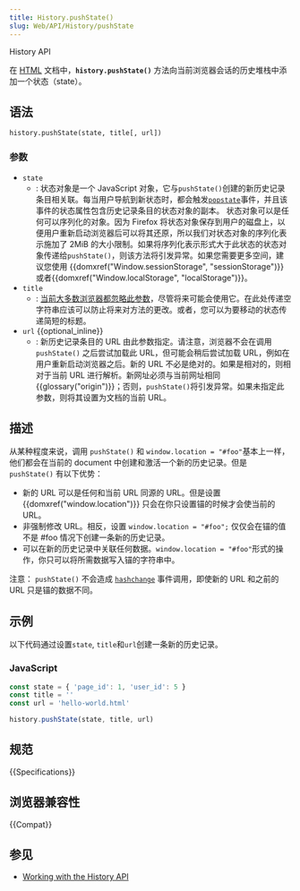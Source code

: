 ```yaml
---
title: History.pushState()
slug: Web/API/History/pushState
---
```


History API

在 [HTML](/zh-CN/docs/Web/HTML) 文档中，**`history.pushState()`** 方法向当前浏览器会话的历史堆栈中添加一个状态（state）。

## 语法

```
history.pushState(state, title[, url])
```

### 参数

- `state`
  - : 状态对象是一个 JavaScript 对象，它与`pushState()`创建的新历史记录条目相关联。每当用户导航到新状态时，都会触发[`popstate`](/zh-CN/docs/Web/API/Window/popstate_event)事件，并且该事件的状态属性包含历史记录条目的状态对象的副本。
    状态对象可以是任何可以序列化的对象。因为 Firefox 将状态对象保存到用户的磁盘上，以便用户重新启动浏览器后可以将其还原，所以我们对状态对象的序列化表示施加了 2MiB 的大小限制。如果将序列化表示形式大于此状态的状态对象传递给`pushState()`，则该方法将引发异常。如果您需要更多空间，建议您使用 {{domxref("Window.sessionStorage", "sessionStorage")}}或者{{domxref("Window.localStorage", "localStorage")}}。
- `title`
  - : [当前大多数浏览器都忽略此参数](https://github.com/whatwg/html/issues/2174)，尽管将来可能会使用它。在此处传递空字符串应该可以防止将来对方法的更改。或者，您可以为要移动的状态传递简短的标题。
- `url` {{optional_inline}}
  - : 新历史记录条目的 URL 由此参数指定。请注意，浏览器不会在调用 `pushState()` 之后尝试加载此 URL，但可能会稍后尝试加载 URL，例如在用户重新启动浏览器之后。新的 URL 不必是绝对的。如果是相对的，则相对于当前 URL 进行解析。新网址必须与当前网址相同 {{glossary("origin")}}；否则，`pushState()`将引发异常。如果未指定此参数，则将其设置为文档的当前 URL。

## 描述

从某种程度来说，调用 `pushState()` 和 `window.location = "#foo"`基本上一样，他们都会在当前的 document 中创建和激活一个新的历史记录。但是 `pushState()` 有以下优势：

- 新的 URL 可以是任何和当前 URL 同源的 URL。但是设置 {{domxref("window.location")}} 只会在你只设置锚的时候才会使当前的 URL。
- 非强制修改 URL。相反，设置 `window.location = "#foo";` 仅仅会在锚的值不是 #foo 情况下创建一条新的历史记录。
- 可以在新的历史记录中关联任何数据。`window.location = "#foo"`形式的操作，你只可以将所需数据写入锚的字符串中。

注意： `pushState()` 不会造成 [`hashchange`](/zh-CN/docs/Web/API/Window/hashchange_event) 事件调用，即使新的 URL 和之前的 URL 只是锚的数据不同。

## 示例

以下代码通过设置`state`, `title`和`url`创建一条新的历史记录。

### JavaScript

```js
const state = { 'page_id': 1, 'user_id': 5 }
const title = ''
const url = 'hello-world.html'

history.pushState(state, title, url)
```

## 规范

{{Specifications}}

## 浏览器兼容性

{{Compat}}

## 参见

- [Working with the History API](/zh-CN/docs/Web/API/History_API/Working_with_the_History_API)
